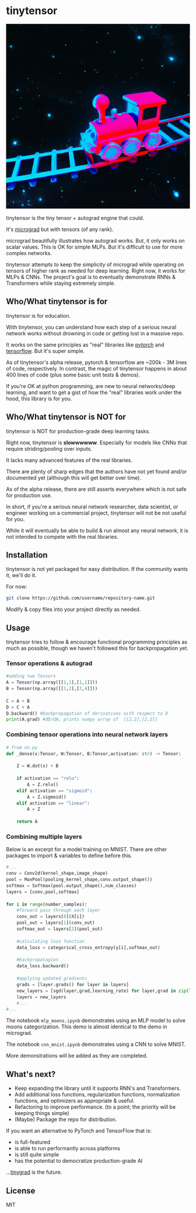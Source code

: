 # tinytensor

![tinytensor - the little tensor + autograd engine that could.](tinytensor_engine.png)

tinytensor is the tiny tensor + autograd engine that could. 

It's [micrograd](https://github.com/karpathy/micrograd) but with tensors (of any rank).

micrograd beautifully illustrates how autograd works. But, it only works on scalar values. This is OK for simple MLPs. But it's difficult to use for more complex networks.

tinytensor attempts to keep the simplicity of micrograd while operating on tensors of higher rank as needed for deep learning. Right now, it works for MLPs & CNNs. The project's goal is to eventually demonstrate RNNs & Transformers while staying extremely simple. 

## Who/What tinytensor is for
tinytensor is for education. 

With tinytensor, you can understand how each step of a serious neural network works without drowning in code or getting lost in a massive repo.

It works on the same principles as "real" libraries like [pytorch](https://github.com/pytorch/pytorch) and [tensorflow](https://github.com/tensorflow/tensorflow). But it's super simple.

As of tinytensor's alpha release, pytorch & tensorflow are ~200k - 3M lines of code, respectively. In contrast, the magic of tinytensor happens in about 400 lines of code (plus some basic unit tests & demos).

If you're OK at python programming, are new to neural networks/deep learning, and want to get a gist of how the "real" libraries work under the hood, this library is for you.

## Who/What tinytensor is NOT for
tinytensor is NOT for production-grade deep learning tasks.

Right now, tinytensor is **slowwwwww**. Especially for models like CNNs that require striding/pooling over inputs.

It lacks many advanced features of the real libraries. 

There are plenty of sharp edges that the authors have not yet found and/or documented yet (although this will get better over time).

As of the alpha release, there are still asserts everywhere which is not safe for production use.

In short, if you're a serious neural network researcher, data scientist, or engineer working on a commercial project, tinytensor will not be not useful for you.

While it will eventually be able to build & run almost any neural network, it is not intended to compete with the real libraries.

## Installation
tinytensor is not yet packaged for easy distribution. If the community wants it, we'll do it.

For now:
```bash
git clone https://github.com/username/repository-name.git
```

Modify & copy files into your project directly as needed.

## Usage
tinytensor tries to follow & encourage functional programming principles as much as possible, though we haven't followed this for backpropagation yet.

### Tensor operations & autograd
```python
#adding two Tensors
A = Tensor(np.array([[1,1],[1,1]]))
B = Tensor(np.array([[1,2],[3,4]]))

C = A + B
D = C + A
D.backward() #backpropagation of derivatives with respect to D
print(A.grad) #dD/dA; prints numpy array of  [[2,2],[2,2]]
```
### Combining tensor operations into neural network layers
```python
# from nn.py
def _dense(x:Tensor, W:Tensor, B:Tensor,activation: str) -> Tensor:

    Z = W.dot(x) + B

    if activation == "relu":
        A = Z.relu()
    elif activation == "sigmoid":
        A = Z.sigmoid()
    elif activation == "linear":
        A = Z

    return A
```

### Combining multiple layers
Below is an excerpt for a model training on MNIST. There are other packages to import & variables to define before this.
```python
#...
conv = Conv2d(kernel_shape,image_shape)
pool = MaxPool(pooling_kernel_shape,conv.output_shape())
softmax = Softmax(pool.output_shape(),num_classes)
layers = [conv,pool,softmax]

for i in range(number_samples):
    #forward pass through each layer
    conv_out = layers[0](X[i])
    pool_out = layers[1](conv_out)
    softmax_out = layers[2](pool_out)

    #calculating loss function
    data_loss = categorical_cross_entropy(y[i],softmax_out)

    #backpropatagion 
    data_loss.backward()

    #applying updated gradients
    grads = [layer.grads() for layer in layers]
    new_layers = [sgd(layer,grad,learning_rate) for layer,grad in zip(layers,grads)]
    layers = new_layers
    #...
#...
```
The notebook `mlp_moons.ipynb` demonstrates using an MLP model to solve moons categorization. This demo is almost identical to the demo in micrograd. 

The notebook `cnn_mnist.ipynb` demonstrates using a CNN to solve MNIST.

More demonstrations will be added as they are completed.

## What's next?
* Keep expanding the library until it supports RNN's and Transformers.
* Add additional loss functions, regularization functions, normalization functions, and optimizers as appropriate & useful.
* Refactoring to improve performance. (to a point; the priority will be keeping things simple)
* (Maybe) Package the repo for distribution.

If you want an alternative to PyTorch and TensorFlow that is:
* is full-featured
* is able to run performantly across platforms
* is still quite simple
* has the potential to democratize production-grade AI

...[tinygrad](https://github.com/tinygrad/tinygrad) is the future.

## License
MIT
